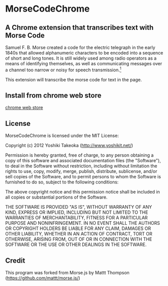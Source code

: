 # MorseCodeChrome
## A Chrome extension that transcribes text with Morse Code

Samuel F. B. Morse created a code for the electric telegraph in the early 1840s that allowed alphanumeric characters to be encoded into a sequence of short and long tones. It is still widely used among radio operators as a means of identifying themselves, as well as communicating messages over a channel too narrow or noisy for speech transmission.[<sup>1</sup>](http://en.wikipedia.org/wiki/Morse_code)

This extension will transcribe the morse code for text in the page. 

## Install from chrome web store

 [chrome web store](https://chrome.google.com/webstore/detail/bbeopnnpdidnlidlkjgkbmlcgielnoko "Try out Morse Code Extension")  

## License

MorseCodeChrome is licensed under the MIT License:


  Copyright (c) 2012 Yoshiki Takeoka (http://www.yoshikit.net/)

  Permission is hereby granted, free of charge, to any person obtaining a copy
  of this software and associated documentation files (the "Software"), to deal
  in the Software without restriction, including without limitation the rights
  to use, copy, modify, merge, publish, distribute, sublicense, and/or sell
  copies of the Software, and to permit persons to whom the Software is
  furnished to do so, subject to the following conditions:

  The above copyright notice and this permission notice shall be included in
  all copies or substantial portions of the Software.

  THE SOFTWARE IS PROVIDED "AS IS", WITHOUT WARRANTY OF ANY KIND, EXPRESS OR
  IMPLIED, INCLUDING BUT NOT LIMITED TO THE WARRANTIES OF MERCHANTABILITY,
  FITNESS FOR A PARTICULAR PURPOSE AND NONINFRINGEMENT. IN NO EVENT SHALL THE
  AUTHORS OR COPYRIGHT HOLDERS BE LIABLE FOR ANY CLAIM, DAMAGES OR OTHER
  LIABILITY, WHETHER IN AN ACTION OF CONTRACT, TORT OR OTHERWISE, ARISING FROM,
  OUT OF OR IN CONNECTION WITH THE SOFTWARE OR THE USE OR OTHER DEALINGS IN
  THE SOFTWARE.

## Credit

This program was forked from Morse.js by Mattt Thompson (https://github.com/mattt/morse.js/) 

